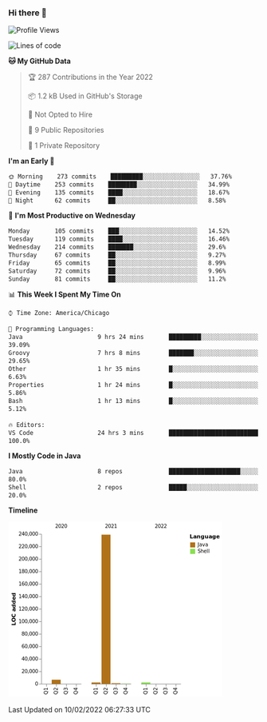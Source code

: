 ### Hi there 👋


<!--START_SECTION:waka-->
![Profile Views](http://img.shields.io/badge/Profile%20Views-0-blue)

![Lines of code](https://img.shields.io/badge/From%20Hello%20World%20I%27ve%20Written-251%20Thousand%20lines%20of%20code-blue)

**🐱 My GitHub Data** 

> 🏆 287 Contributions in the Year 2022
 > 
> 📦 1.2 kB Used in GitHub's Storage 
 > 
> 🚫 Not Opted to Hire
 > 
> 📜 9 Public Repositories 
 > 
> 🔑 1 Private Repository 
 > 
**I'm an Early 🐤** 

```text
🌞 Morning    273 commits    █████████░░░░░░░░░░░░░░░░   37.76% 
🌆 Daytime    253 commits    ████████░░░░░░░░░░░░░░░░░   34.99% 
🌃 Evening    135 commits    ████░░░░░░░░░░░░░░░░░░░░░   18.67% 
🌙 Night      62 commits     ██░░░░░░░░░░░░░░░░░░░░░░░   8.58%

```
📅 **I'm Most Productive on Wednesday** 

```text
Monday       105 commits    ███░░░░░░░░░░░░░░░░░░░░░░   14.52% 
Tuesday      119 commits    ████░░░░░░░░░░░░░░░░░░░░░   16.46% 
Wednesday    214 commits    ███████░░░░░░░░░░░░░░░░░░   29.6% 
Thursday     67 commits     ██░░░░░░░░░░░░░░░░░░░░░░░   9.27% 
Friday       65 commits     ██░░░░░░░░░░░░░░░░░░░░░░░   8.99% 
Saturday     72 commits     ██░░░░░░░░░░░░░░░░░░░░░░░   9.96% 
Sunday       81 commits     ██░░░░░░░░░░░░░░░░░░░░░░░   11.2%

```


📊 **This Week I Spent My Time On** 

```text
⌚︎ Time Zone: America/Chicago

💬 Programming Languages: 
Java                     9 hrs 24 mins       █████████░░░░░░░░░░░░░░░░   39.09% 
Groovy                   7 hrs 8 mins        ███████░░░░░░░░░░░░░░░░░░   29.65% 
Other                    1 hr 35 mins        █░░░░░░░░░░░░░░░░░░░░░░░░   6.63% 
Properties               1 hr 24 mins        █░░░░░░░░░░░░░░░░░░░░░░░░   5.86% 
Bash                     1 hr 13 mins        █░░░░░░░░░░░░░░░░░░░░░░░░   5.12%

🔥 Editors: 
VS Code                  24 hrs 3 mins       █████████████████████████   100.0%

```

**I Mostly Code in Java** 

```text
Java                     8 repos             ████████████████████░░░░░   80.0% 
Shell                    2 repos             █████░░░░░░░░░░░░░░░░░░░░   20.0%

```


**Timeline**

![Chart not found](https://raw.githubusercontent.com/powercasgamer/powercasgamer/master/charts/bar_graph.png) 


 Last Updated on 10/02/2022 06:27:33 UTC
<!--END_SECTION:waka-->
